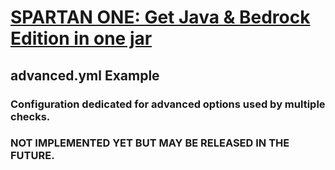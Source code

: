 # <a href="https://vagdedes.com/patreon">SPARTAN ONE: Get Java & Bedrock Edition in one jar</a>
 
## advanced.yml Example
### Configuration dedicated for advanced options used by multiple checks.
### NOT IMPLEMENTED YET BUT MAY BE RELEASED IN THE FUTURE.
